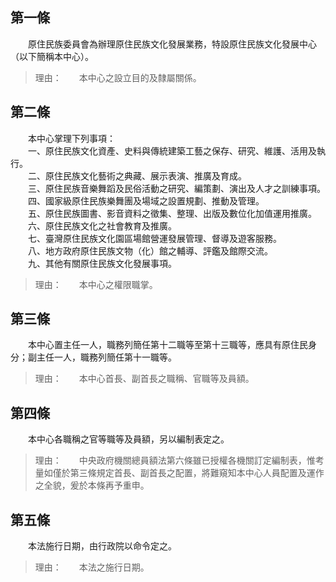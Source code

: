 第一條 
-------
　　原住民族委員會為辦理原住民族文化發展業務，特設原住民族文化發展中心（以下簡稱本中心）。  
> 理由：　　本中心之設立目的及隸屬關係。



第二條 
-------
　　本中心掌理下列事項：  
　　一、原住民族文化資產、史料與傳統建築工藝之保存、研究、維護、活用及執行。  
　　二、原住民族文化藝術之典藏、展示表演、推廣及育成。  
　　三、原住民族音樂舞蹈及民俗活動之研究、編策劃、演出及人才之訓練事項。  
　　四、國家級原住民族樂舞團及場域之設置規劃、推動及管理。  
　　五、原住民族圖書、影音資料之徵集、整理、出版及數位化加值運用推廣。  
　　六、原住民族文化之社會教育及推廣。  
　　七、臺灣原住民族文化園區場館營運發展管理、督導及遊客服務。  
　　八、地方政府原住民族文物（化）館之輔導、評鑑及館際交流。  
　　九、其他有關原住民族文化發展事項。  
> 理由：　　本中心之權限職掌。



第三條 
-------
　　本中心置主任一人，職務列簡任第十二職等至第十三職等，應具有原住民身分；副主任一人，職務列簡任第十一職等。  
> 理由：　　本中心首長、副首長之職稱、官職等及員額。



第四條 
-------
　　本中心各職稱之官等職等及員額，另以編制表定之。  
> 理由：　　中央政府機關總員額法第六條雖已授權各機關訂定編制表，惟考量如僅於第三條規定首長、副首長之配置，將難窺知本中心人員配置及運作之全貌，爰於本條再予重申。



第五條 
-------
　　本法施行日期，由行政院以命令定之。  
> 理由：　　本法之施行日期。